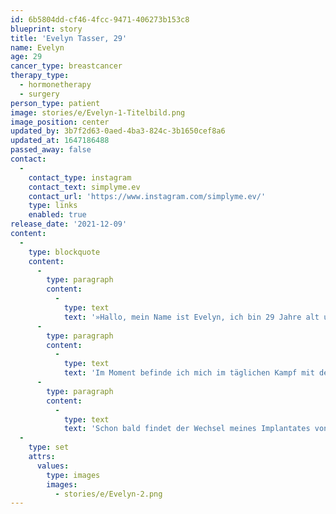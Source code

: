 ```yaml
---
id: 6b5804dd-cf46-4fcc-9471-406273b153c8
blueprint: story
title: 'Evelyn Tasser, 29'
name: Evelyn
age: 29
cancer_type: breastcancer
therapy_type:
  - hormonetherapy
  - surgery
person_type: patient
image: stories/e/Evelyn-1-Titelbild.png
image_position: center
updated_by: 3b7f2d63-0aed-4ba3-824c-3b1650cef8a6
updated_at: 1647186488
passed_away: false
contact:
  -
    contact_type: instagram
    contact_text: simplyme.ev
    contact_url: 'https://www.instagram.com/simplyme.ev/'
    type: links
    enabled: true
release_date: '2021-12-09'
content:
  -
    type: blockquote
    content:
      -
        type: paragraph
        content:
          -
            type: text
            text: '»Hallo, mein Name ist Evelyn, ich bin 29 Jahre alt und komme aus Südtirol. Mein Kampf begann im April 2020 mit der Diagnose ›Brustkrebs‹. Dieser Kampf beeinflusste aber nicht nur mich, sondern auch meine Familie.'
      -
        type: paragraph
        content:
          -
            type: text
            text: 'Im Moment befinde ich mich im täglichen Kampf mit der Antihormontherapie und dem Kampf zurück ins normale Leben. Zwischen dem ›normalen‹ Alltag, Arbeit, Kleinkindern und vielen Arztterminen versuche ich achtsam mit meinem Körper umzugehen und meine innere Mitte zu finden.'
      -
        type: paragraph
        content:
          -
            type: text
            text: 'Schon bald findet der Wechsel meines Implantates von über dem Muskel zu unter dem Muskel statt und auch meine erste große Nachuntersuchung steht an. Bitte drückt mir die Daumen ❤️ Ich drücke euch, Eure Evelyn«'
  -
    type: set
    attrs:
      values:
        type: images
        images:
          - stories/e/Evelyn-2.png
---
```

